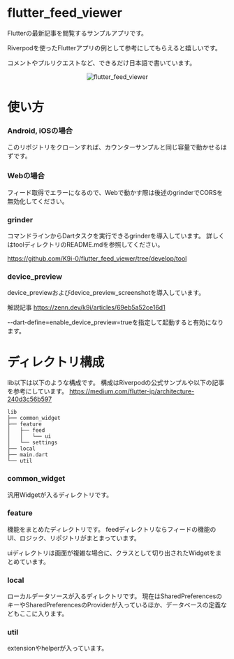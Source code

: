 # flutter_feed_viewer

Flutterの最新記事を閲覧するサンプルアプリです。

Riverpodを使ったFlutterアプリの例として参考にしてもらえると嬉しいです。

コメントやプルリクエストなど、できるだけ日本語で書いています。

<p align="center">
  <img src="https://raw.githubusercontent.com/K9i-0/flutter_feed_viewer//flutter_feed_viewer.gif" alt="flutter_feed_viewer" />
</p>


# 使い方

### Android, iOSの場合
このリポジトリをクローンすれば、カウンターサンプルと同じ容量で動かせるはずです。

### Webの場合
フィード取得でエラーになるので、Webで動かす際は後述のgrinderでCORSを無効化してください。

### grinder
コマンドラインからDartタスクを実行できるgrinderを導入しています。
詳しくはtoolディレクトリのREADME.mdを参照してください。

https://github.com/K9i-0/flutter_feed_viewer/tree/develop/tool

### device_preview
device_previewおよびdevice_preview_screenshotを導入しています。

解説記事
https://zenn.dev/k9i/articles/69eb5a52ce16d1

--dart-define=enable_device_preview=trueを指定して起動すると有効になります。


# ディレクトリ構成
lib以下は以下のような構成です。
構成はRiverpodの公式サンプルや以下の記事を参考にしています。
https://medium.com/flutter-jp/architecture-240d3c56b597

```
lib
├── common_widget
├── feature
│   ├── feed
│   │   └── ui
│   └── settings
├── local
├── main.dart
└── util
```
### common_widget
汎用Widgetが入るディレクトリです。

### feature
機能をまとめたディレクトリです。
feedディレクトリならフィードの機能のUI、ロジック、リポジトリがまとまっています。

uiディレクトリは画面が複雑な場合に、クラスとして切り出されたWidgetをまとめています。

### local
ローカルデータソースが入るディレクトリです。
現在はSharedPreferencesのキーやSharedPreferencesのProviderが入っているほか、データベースの定義などもここに入ります。

### util
extensionやhelperが入っています。
